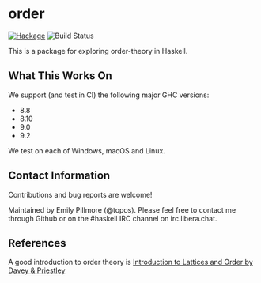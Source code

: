 order
==========

[![Hackage](https://img.shields.io/hackage/v/order.svg)](https://hackage.haskell.org/package/order) ![Build Status](https://github.com/emilypi/order/workflows/Haskell-CI/badge.svg)

This is a package for exploring order-theory in Haskell.

What This Works On
------------------

We support (and test in CI) the following major GHC versions:

* 8.8
* 8.10
* 9.0
* 9.2

We test on each of Windows, macOS and Linux.

Contact Information
-------------------

Contributions and bug reports are welcome!

Maintained by Emily Pillmore (@topos). Please feel free to contact me through Github or on the #haskell IRC channel on irc.libera.chat.

References
----------

A good introduction to order theory is
[Introduction to Lattices and Order by Davey & Priestley](https://www.cambridge.org/core/books/introduction-to-lattices-and-order/946458CB6638AF86D85BA00F5787F4F4)
